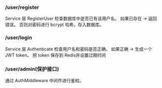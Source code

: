 ### /user/register
Service 层 RegisterUser 检查数据库中是否已有该用户名。
如果已存在 → 返回错误。
否则对密码进行 bcrypt 哈希，存入数据库。
### /user/login
Service 层 Authenticate 检查用户名和密码是否正确。
如果正确 → 生成一个 JWT token。
把 token 保存到 Redis并设置过期时间
### /user/admin(保护接口)
通过 AuthMiddleware 中间件进行鉴权。
